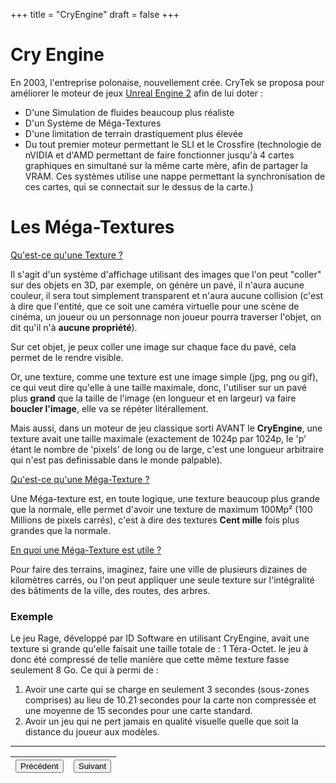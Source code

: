 +++
title = "CryEngine"
draft = false
+++
# Cry Engine
En 2003, l'entreprise polonaise, nouvellement crée. CryTek se proposa pour améliorer le moteur de jeux [Unreal Engine 2](https://vhascoet-pro.github.io/portfolio-bts.github.io/veille/veille_p4) afin de lui doter :
- D'une Simulation de fluides beaucoup plus réaliste
- D'un Système de Méga-Textures
- D'une limitation de terrain drastiquement plus élevée
- Du tout premier moteur permettant le SLI et le Crossfire (technologie de nVIDIA et d'AMD permettant de faire fonctionner jusqu'à 4 cartes graphiques en simultané sur la même carte mère, afin de partager la VRAM. Ces systèmes utilise une nappe permettant la synchronisation de ces cartes, qui se connectait sur le dessus de la carte.)

# Les Méga-Textures
<u>Qu'est-ce qu'une Texture ?</u>

Il s'agit d'un système d'affichage utilisant des images que l'on peut "coller" sur des objets en 3D, par exemple, on génère un pavé, il n'aura aucune couleur, il sera tout simplement transparent et n'aura aucune collision (c'est à dire que l'entité, que ce soit une caméra virtuelle pour une scène de cinéma, un joueur ou un personnage non joueur pourra traverser l'objet, on dit qu'il n'à **aucune propriété**).

Sur cet objet, je peux coller une image sur chaque face du pavé, cela permet de le rendre visible.

Or, une texture, comme une texture est une image simple (jpg, png ou gif), ce qui veut dire qu'elle à une taille maximale, donc, l'utiliser sur un pavé plus **grand** que la taille de l'image (en longueur et en largeur) va faire **boucler l'image**, elle va se répéter litérallement.

Mais aussi, dans un moteur de jeu classique sorti AVANT le **CryEngine**, une texture avait une taille maximale (exactement de 1024p par 1024p, le 'p' étant le nombre de 'pixels' de long ou de large, c'est une longueur arbitraire qui n'est pas definissable dans le monde palpable).

<u>Qu'est-ce qu'une Méga-Texture ?</u>

Une Méga-texture est, en toute logique, une texture beaucoup plus grande que la normale, elle permet d'avoir une texture de maximum 100Mp² (100 Millions de pixels carrés), c'est à dire des textures **Cent mille** fois plus grandes que la normale.

<u>En quoi une Méga-Texture est utile ?</u>

Pour faire des terrains, imaginez, faire une ville de plusieurs dizaines de kilomètres carrés, ou l'on peut appliquer une seule texture sur l'intégralité des bâtiments de la ville, des routes, des arbres.

### Exemple

Le jeu Rage, développé par ID Software en utilisant CryEngine, avait une texture si grande qu'elle faisait une taille totale de : 1 Téra-Octet. le jeu à donc été compressé de telle manière que cette même texture fasse seulement 8 Go.
Ce qui à permi de :
1. Avoir une carte qui se charge en seulement 3 secondes (sous-zones comprises) au lieu de 10.21 secondes pour la carte non compressée et une moyenne de 15 secondes pour une carte standard.
2. Avoir un jeu qui ne pert jamais en qualité visuelle quelle que soit la distance du joueur aux modèles.

***
|<button onclick="window.location.href='https://vhascoet-pro.github.io/portfolio-bts.github.io/veille/veille_p4';">Précédent</button>|<button onclick="window.location.href='https://vhascoet-pro.github.io/portfolio-bts.github.io/veille/veille_p6';">Suivant</button>|
|---|---|
